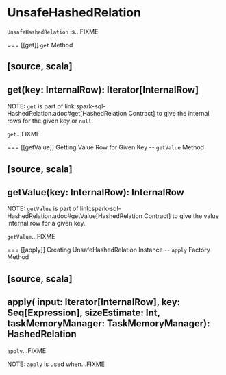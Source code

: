 # UnsafeHashedRelation

`UnsafeHashedRelation` is...FIXME

=== [[get]] `get` Method

[source, scala]
----
get(key: InternalRow): Iterator[InternalRow]
----

NOTE: `get` is part of link:spark-sql-HashedRelation.adoc#get[HashedRelation Contract] to give the internal rows for the given key or `null`.

`get`...FIXME

=== [[getValue]] Getting Value Row for Given Key -- `getValue` Method

[source, scala]
----
getValue(key: InternalRow): InternalRow
----

NOTE: `getValue` is part of link:spark-sql-HashedRelation.adoc#getValue[HashedRelation Contract] to give the value internal row for a given key.

`getValue`...FIXME

=== [[apply]] Creating UnsafeHashedRelation Instance -- `apply` Factory Method

[source, scala]
----
apply(
  input: Iterator[InternalRow],
  key: Seq[Expression],
  sizeEstimate: Int,
  taskMemoryManager: TaskMemoryManager): HashedRelation
----

`apply`...FIXME

NOTE: `apply` is used when...FIXME
